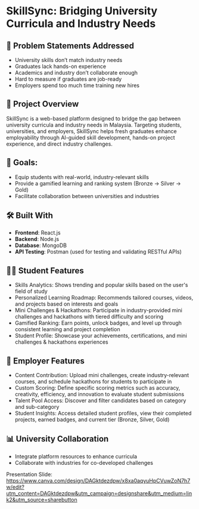 # SkillSync: Bridging University Curricula and Industry Needs

## 📌 Problem Statements Addressed

- University skills don’t match industry needs
- Graduates lack hands-on experience
- Academics and industry don’t collaborate enough
- Hard to measure if graduates are job-ready
- Employers spend too much time training new hires
   
## 🧠 Project Overview

SkillSync is a web-based platform designed to bridge the gap between university curricula and industry needs in Malaysia. Targeting students, universities, and employers, SkillSync helps fresh graduates enhance employability through AI-guided skill development, hands-on project experience, and direct industry challenges.

## 🎯 Goals:
- Equip students with real-world, industry-relevant skills
- Provide a gamified learning and ranking system (Bronze → Silver → Gold)
- Facilitate collaboration between universities and industries

## 🛠 Built With

- **Frontend**: React.js
- **Backend**: Node.js
- **Database**: MongoDB
- **API Testing**: Postman (used for testing and validating RESTful APIs)

## 👩‍🎓 Student Features

- Skills Analytics: Shows trending and popular skills based on the user's field of study
- Personalized Learning Roadmap: Recommends tailored courses, videos, and projects based on interests and goals
- Mini Challenges & Hackathons: Participate in industry-provided mini challenges and hackathons with tiered difficulty and scoring
- Gamified Ranking: Earn points, unlock badges, and level up through consistent learning and project completion
- Student Profile: Showcase your achievements, certifications, and mini challenges & hackathons experiences

## 👔 Employer Features

- Content Contribution: Upload mini challenges, create industry-relevant courses, and schedule hackathons for students to participate in
- Custom Scoring: Define specific scoring metrics such as accuracy, creativity, efficiency, and innovation to evaluate student submissions
- Talent Pool Access: Discover and filter candidates based on category and sub-category
- Student Insights: Access detailed student profiles, view their completed projects, earned badges, and current tier (Bronze, Silver, Gold)

## 📊 University Collaboration

- Integrate platform resources to enhance curricula
- Collaborate with industries for co-developed challenges

Presentation Slide:
https://www.canva.com/design/DAGktdezdpw/x8xa0aqyuHpCVuwZoN7h7w/edit?utm_content=DAGktdezdpw&utm_campaign=designshare&utm_medium=link2&utm_source=sharebutton 

